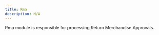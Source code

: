 ```yaml
---
title: Rma
description: N/A
---
```


Rma module is responsible for processing Return Merchandise Approvals.
